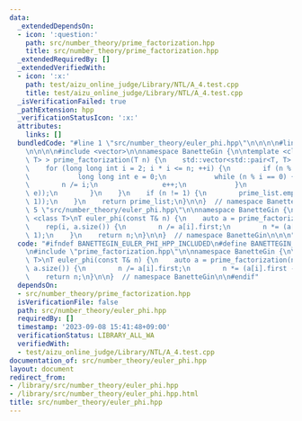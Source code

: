 ```yaml
---
data:
  _extendedDependsOn:
  - icon: ':question:'
    path: src/number_theory/prime_factorization.hpp
    title: src/number_theory/prime_factorization.hpp
  _extendedRequiredBy: []
  _extendedVerifiedWith:
  - icon: ':x:'
    path: test/aizu_online_judge/Library/NTL/A_4.test.cpp
    title: test/aizu_online_judge/Library/NTL/A_4.test.cpp
  _isVerificationFailed: true
  _pathExtension: hpp
  _verificationStatusIcon: ':x:'
  attributes:
    links: []
  bundledCode: "#line 1 \"src/number_theory/euler_phi.hpp\"\n\n\n\n#line 1 \"src/number_theory/prime_factorization.hpp\"\
    \n\n\n\n#include <vector>\n\nnamespace BanetteGin {\n\ntemplate <class T>\nstd::vector<std::pair<T,\
    \ T> > prime_factorization(T n) {\n    std::vector<std::pair<T, T> > prime_list;\n\
    \    for (long long int i = 2; i * i <= n; ++i) {\n        if (n % i == 0) {\n\
    \            long long int e = 0;\n            while (n % i == 0) {\n        \
    \        n /= i;\n                e++;\n            }\n            prime_list.emplace_back(std::make_pair(i,\
    \ e));\n        }\n    }\n    if (n != 1) {\n        prime_list.emplace_back(std::make_pair(n,\
    \ 1));\n    }\n    return prime_list;\n}\n\n}  // namespace BanetteGin\n\n\n#line\
    \ 5 \"src/number_theory/euler_phi.hpp\"\n\nnamespace BanetteGin {\n\ntemplate\
    \ <class T>\nT euler_phi(const T& n) {\n    auto a = prime_factorization(n);\n\
    \    rep(i, a.size()) {\n        n /= a[i].first;\n        n *= (a[i].first -\
    \ 1);\n    }\n    return n;\n}\n\n}  // namespace BanetteGin\n\n\n"
  code: "#ifndef BANETTEGIN_EULER_PHI_HPP_INCLUDED\n#define BANETTEGIN_EULER_PHI_HPP_INCLUDED\n\
    \n#include \"prime_factorization.hpp\"\n\nnamespace BanetteGin {\n\ntemplate <class\
    \ T>\nT euler_phi(const T& n) {\n    auto a = prime_factorization(n);\n    rep(i,\
    \ a.size()) {\n        n /= a[i].first;\n        n *= (a[i].first - 1);\n    }\n\
    \    return n;\n}\n\n}  // namespace BanetteGin\n\n#endif"
  dependsOn:
  - src/number_theory/prime_factorization.hpp
  isVerificationFile: false
  path: src/number_theory/euler_phi.hpp
  requiredBy: []
  timestamp: '2023-09-08 15:41:48+09:00'
  verificationStatus: LIBRARY_ALL_WA
  verifiedWith:
  - test/aizu_online_judge/Library/NTL/A_4.test.cpp
documentation_of: src/number_theory/euler_phi.hpp
layout: document
redirect_from:
- /library/src/number_theory/euler_phi.hpp
- /library/src/number_theory/euler_phi.hpp.html
title: src/number_theory/euler_phi.hpp
---
```

